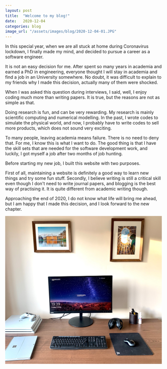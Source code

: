 ```yaml
---
layout: post
title:  "Welcome to my blog!"
date:   2020-12-04
categories: blog
image_url: "/assets/images/blog/2020-12-04-01.JPG"
---
```

In this special year, when we are all stuck at home during Coronavirus lockdown,
I finally made my mind, and decided to pursue a career as a software engineer.

It is not an easy decision for me.
After spent so many years in academia and earned a PhD in engineering,
everyone thought I will stay in academia and find a job in an University somewhere.
No doubt, it was difficult to explain to my friends why I made this decision,
actually many of them were shocked.

When I was asked this question during interviews, I said, well, I enjoy coding
much more than writing papers. It is true, but the reasons are not as simple as
that.

Doing research is fun, and can be very rewarding.
My research is mainly scientific computing and numerical modelling.
In the past, I wrote codes to simulate the physical world, and now,
I probably have to write codes to sell more products, which does not sound very exciting.

To many people, leaving academia means failure. There is no need to deny that.
For me, I know this is what I want to do. The good thing is that I have the skill sets that are needed for the software development work, and luckily, I got myself a job after two months of job hunting.

Before starting my new job, I built this website with two purposes.

First of all, maintaining a website is definitely a good way to learn new things and try some fun stuff.
Secondly, I believe writing is still a critical skill even though I don't need to write journal papers, and blogging is the best way of practising it. It is quite different from academic writing though.

Approaching the end of 2020, I do not know what life will bring me ahead,
but I am happy that I made this decision, and I look forward to the new chapter.

![My desk](/assets/images/blog/2020-12-04-01.JPG)
